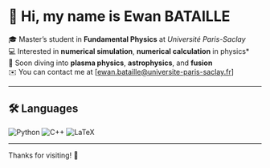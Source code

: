 # 👋 Hi, my name is Ewan BATAILLE

🎓 Master’s student in **Fundamental Physics** at *Université Paris-Saclay*  
💻 Interested in **numerical simulation**, **numerical calculation** in physics*  
🔭 Soon diving into **plasma physics**, **astrophysics**, and **fusion**  
✉️ You can contact me at [ewan.bataille@universite-paris-saclay.fr]

---

## 🛠️ Languages

<p align="left">
  <img src="https://img.shields.io/badge/Python-3776AB?style=for-the-badge&logo=python&logoColor=white" alt="Python"/>
  <img src="https://img.shields.io/badge/C++-00599C?style=for-the-badge&logo=c%2b%2b&logoColor=white" alt="C++"/>
  <img src="https://img.shields.io/badge/LaTeX-47A141?style=for-the-badge&logo=latex&logoColor=white" alt="LaTeX"/>
</p>

---

Thanks for visiting! 🚀
